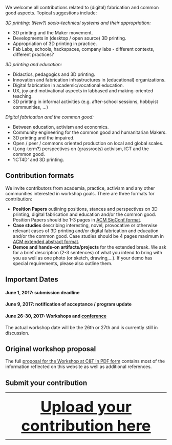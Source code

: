 We welcome all contributions related to (digital) fabrication and common good aspects. Topical suggestions include:

*3D printing: (New?) socio-technical systems and their appropriation:*

* 3D printing and the Maker movement.
* Developments in (desktop / open source) 3D printing.
* Appropriation of 3D printing in practice.
* Fab Labs, schools, hackspaces, company labs - different contexts, different practices?


*3D printing and education:*

* Didactics, pedagogics and 3D printing.
* Innovation and fabrication infrastructures in (educational) organizations.
* Digital fabrication in academic/vocational education.
* UX, joy and motivational aspects in labbased and making-oriented teaching.
* 3D printing in informal activities (e.g. after-school sessions, hobbyist communities, …)


*Digital fabrication and the common good:*

* Between education, activism and economics.
* Community engineering for the common good and humanitarian Makers.
* 3D printing and the impaired.
* Open / peer / commons oriented production on local and global scales.
* (Long-term?) perspectives on (grassroots) activism, ICT and the common good.
* 'ICT4D' and 3D printing.


## Contribution formats

We invite contributors from academia, practice, activism and any other communities interested in workshop goals. There are three formats for contribution:

* **Position Papers** outlining positions, stances and perspectives on 3D printing, digital fabrication and education and/or the common good. Position Papers should be 1-3 pages in [ACM SigConf format](https://www.acm.org/publications/proceedings-template).
* **Case studies** describing interesting, novel, provocative or otherwise relevant cases of 3D printing and/or digital fabrication and education and/or the common good. Case studies should be 4 pages maximum in [ACM extended abstract format](https://www.acm.org/publications/proceedings-template).
* **Demos and hands-on artifacts/projects** for the extended break. We ask for a brief description (2-3 sentences) of what you intend to bring with you as well as one photo (or sketch, drawing,...). If your demo has special requirements, please also outline them.



## Important Dates
#### June 1, 2017: submission deadline
#### June 9, 2017: notification of acceptance / program update
#### June 26-30, 2017: Workshops and [conference](http://comtech.community/)

The actual workshop date will be the 26th or 27th and is currently still in discussion.

## Original workshop proposal

The full [proposal for the Workshop at C&T in PDF form](/images/2017_ws3dp_ct_proposal.pdf) contains most of the information reflected on this website as well as additional references.

## Submit your contribution

----

__<a  href="https://script.google.com/macros/s/AKfycbwskPZNaDQn6Ha_LGRHu3iYnU4oD_ru6YVVB_rw9NDLjrCQXec/exec" target="_blank" style=" display:block; width: 100%; text-align: center; font-size: 3rem;">Upload your contribution here</a>__

----
